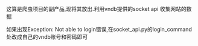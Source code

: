 这算是爬虫项目的副产品,现将其放出.利用vndb提供的socket api 收集网站的数据

如果出现Exception: Not able to login错误,在socket_api.py的login_command处改成自己的vndb账号和密码即可
